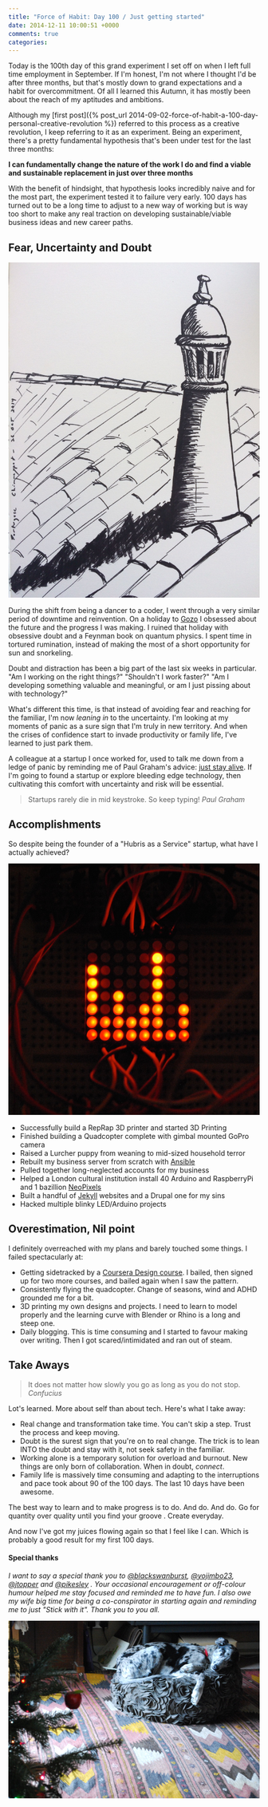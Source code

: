 ```yaml
---
title: "Force of Habit: Day 100 / Just getting started"
date: 2014-12-11 10:00:51 +0000
comments: true
categories: 
---
```


Today is the 100th day of this grand experiment I set off on when I left full time employment in September. If I'm honest, I'm not where I thought I'd be after three months, but that's mostly down to grand expectations and a habit for overcommitment.  Of all I learned this Autumn, it has mostly been about the reach of my aptitudes and ambitions.

Although my [first post]({% post_url 2014-09-02-force-of-habit-a-100-day-personal-creative-revolution %}) referred to this process as a creative revolution, I keep referring to it as an experiment. Being an experiment, there's a pretty fundamental hypothesis that's been under test for the last three months:

**I can fundamentally change the nature of the work I do and find a viable and sustainable replacement in just over three months**

With the benefit of hindsight, that hypothesis looks incredibly naive and for the most part, the experiment tested it to failure very early. 100 days has turned out to be a long time to adjust to a new way of working but is way too short to make any real traction on developing sustainable/viable business ideas and new career paths.


## Fear, Uncertainty and Doubt
![Drawing of a Portugese chimney](/assets/images/portugese_chimney.jpg)

During the shift from being a dancer to a coder, I went through a very similar period of downtime and reinvention.  On a holiday to [Gozo](http://en.wikipedia.org/wiki/Gozo) I obsessed about the future and the progress I was making.  I ruined that holiday with obsessive doubt and a Feynman book on quantum physics.  I spent time in tortured rumination, instead of making the most of a short opportunity for sun and snorkeling.

Doubt and distraction has been a big part of the last six weeks in particular.  "Am I working on the right things?" "Shouldn't I work faster?" "Am I developing something valuable and meaningful, or am I just pissing about with technology?"

What's different this time, is that instead of avoiding fear and reaching for the familiar, I'm now _leaning in_ to the uncertainty.  I'm looking at my moments of panic as a sure sign that I'm truly in new territory. And when the crises of confidence start to invade productivity or family life, I've learned to just park them.

A colleague at a startup I once worked for, used to talk me down from a ledge of panic by reminding me of Paul Graham's advice: [just stay alive](http://www.paulgraham.com/die.html). If I'm going to found a startup or explore bleeding edge technology, then cultivating this comfort with uncertainty and risk will be essential.

> Startups rarely die in mid keystroke. So keep typing!
> <cite>Paul Graham</cite>

## Accomplishments

So despite being the founder of a "Hubris as a Service" startup, what have I actually achieved?


![LED Graph](/assets/images/led-graph.jpg)

- Successfully build a RepRap 3D printer and started 3D Printing
- Finished building a Quadcopter complete with gimbal mounted GoPro camera
- Raised a Lurcher puppy from weaning to mid-sized household terror
- Rebuilt my business server from scratch with [Ansible](http://www.ansible.com/home)
- Pulled together long-neglected accounts for my business
- Helped a London cultural institution install 40 Arduino and RaspberryPi and 1 bazillion [NeoPixels](http://www.adafruit.com/category/168)
- Built a handful of [Jekyll](http://jekyllrb.com/) websites and a Drupal one for my sins
- Hacked multiple blinky LED/Arduino projects




## Overestimation, Nil point
I definitely overreached with my plans and barely touched some things. I failed spectacularly at:

- Getting sidetracked by a [Coursera Design course](http://coursera_design.omphe.com/).  I bailed, then signed up for two more courses, and bailed again when I saw the pattern.
- Consistently flying the quadcopter.  Change of seasons, wind and ADHD grounded me for a bit.
- 3D printing my own designs and projects.  I need to learn to model properly and the learning curve with Blender or Rhino is a long and steep one.
- Daily blogging. This is time consuming and I started to favour making over writing. Then I got scared/intimidated and ran out of steam.

## Take Aways
> It does not matter how slowly you go as long as you do not stop.
> <cite>Confucius</cite>

Lot's learned.  More about self than about tech. Here's what I take away:

- Real change and transformation take time. You can't skip a step. Trust the process and keep moving.
- Doubt is the surest sign that you're on to real change.  The trick is to lean INTO the doubt and stay with it, not seek safety in the familiar.
- Working alone is a temporary solution for overload and burnout.  New things are only born of collaboration. When in doubt, _connect_.
- Family life is massively time consuming and adapting to the interruptions and pace took about 90 of the 100 days.  The last 10 days have been awesome.

The best way to learn and to make progress is to do. And do. And do. Go for quantity over quality until you find your groove . Create everyday.

And now I've got my juices flowing again so that I feel like I can.  Which is probably a good result for my first 100 days.




#### Special thanks
_I want to say a special thank you to [@blackswanburst](https://twitter.com/blackswanburst),  [@yojimbo23](https://twitter.com/yojimbo23), [@jtopper](https://twitter.com/jtopper) and [@pikesley](https://twitter.com/pikesley) .   Your occasional encouragement or off-colour humour helped me stay focused and reminded me to have fun. I also owe my wife big time for being a co-conspirator in starting again and reminding me to just "Stick with it".  Thank you to you all._


![Dog Sleeping](/assets/images/granite_sleeping.jpeg)
